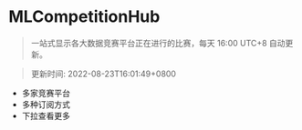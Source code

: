 # MLCompetitionHub

> 一站式显示各大数据竞赛平台正在进行的比赛，每天 16:00 UTC+8 自动更新。
  
> 更新时间: 2022-08-23T16:01:49+0800 

* 多家竞赛平台
* 多种订阅方式
* 下拉查看更多